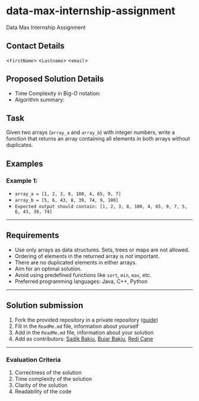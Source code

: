 # data-max-internship-assignment

Data Max Internship Assignment

## Contact Details
<`FirstName`> <`Lastname`> <`email`>

## Proposed Solution Details
- Time Complexity in Big-O notation: 
- Algorithm summary: 

## Task
Given two arrays (`array_a` and `array_b`) with integer numbers, 
write a function that returns an array containing all elements in both arrays without duplicates.

## Examples
### Example 1:
* `array_a = [1, 2, 3, 8, 100, 4, 65, 9, 7]`
* `array_b = [5, 6, 43, 8, 39, 74, 9, 100]`
* `Expected output should contain: [1, 2, 3, 8, 100, 4, 65, 9, 7, 5, 6, 43, 39, 74]`

---
## Requirements
- Use only arrays as data structures. Sets, trees or maps are not allowed.
- Ordering of elements in the returned array is *not* important.
- There are no duplicated elements in either arrays.
- Aim for an optimal solution.
- Avoid using predefined functions like `sort`, `min`, `max`, etc.
- Preferred programming languages: Java, C++, Python

---
## Solution submission
1. Fork the provided repository in a private repository ([guide](https://docs.github.com/en/get-started/quickstart/fork-a-repo))
2. Fill in the `ReadMe.md` file, information about yourself 
3. Add in the `ReadMe.md` file, information about your solution 
4. Add as contributors: [Sadik Bakiu](https://github.com/sbakiu/), [Bujar Bakiu](https://github.com/bbakiu/), [Redi Cane](https://github.com/redicane)

---
### Evaluation Criteria
1. Correctness of the solution
2. Time complexity of the solution
3. Clarity of the solution
4. Readability of the code